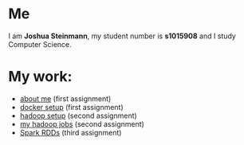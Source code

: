 # Me
I am **Joshua Steinmann**, my student number is **s1015908** and I study Computer Science.

# My work:
 - [about me](https://rubigdata.github.io/bigdata-blog-2021-joshdev-de/about-me) (first assignment) 
 - [docker setup](https://rubigdata.github.io/bigdata-blog-2021-joshdev-de/assignment-01) (first assignment)
 - [hadoop setup](https://rubigdata.github.io/bigdata-blog-2021-joshdev-de/assignment-02-setup) (second assignment) 
 - [my hadoop jobs](https://rubigdata.github.io/bigdata-blog-2021-joshdev-de/assignment-02-own-jobs) (second assignment)
 - [Spark RDDs](https://rubigdata.github.io/bigdata-blog-2021-joshdev-de/assignment-03-spark-rdds) (third assignment)
